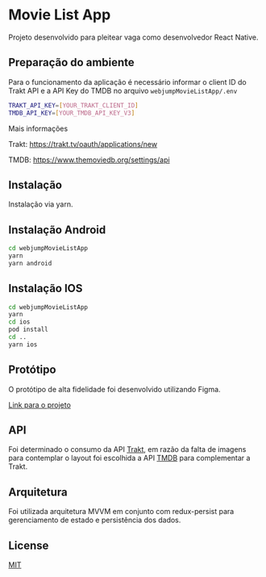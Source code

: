 # Movie List App

 Projeto desenvolvido para pleitear vaga como desenvolvedor React Native.

## Preparação do ambiente
Para o funcionamento da aplicação é necessário informar o client ID do Trakt API e a API Key do TMDB no arquivo ```webjumpMovieListApp/.env```

```bash
TRAKT_API_KEY=[YOUR_TRAKT_CLIENT_ID]
TMDB_API_KEY=[YOUR_TMDB_API_KEY_V3]
```
Mais informações

Trakt: https://trakt.tv/oauth/applications/new

TMDB: https://www.themoviedb.org/settings/api

## Instalação

 Instalação via yarn.


## Instalação Android

```bash
cd webjumpMovieListApp
yarn
yarn android 
```


## Instalação IOS

```bash
cd webjumpMovieListApp
yarn
cd ios
pod install
cd ..
yarn ios 
```

## Protótipo

 O protótipo de alta fidelidade foi desenvolvido utilizando Figma.

[Link para o projeto](https://www.figma.com/file/5yjCvkMkkxcJzx3fkdb6mD/webjump-movie-list?node-id=1%3A2)


## API

 Foi determinado o consumo da API [Trakt](https://trakt.docs.apiary.io/), em razão da falta de imagens para contemplar o layout foi escolhida a API [TMDB](https://developers.themoviedb.org/3) para complementar a Trakt.

## Arquitetura
 Foi utilizada arquitetura MVVM em conjunto com redux-persist para gerenciamento de estado e persistência dos dados.
## License
[MIT](https://choosealicense.com/licenses/mit/)

